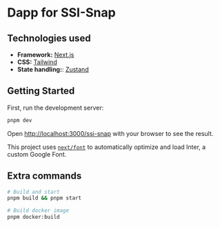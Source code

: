 # Dapp for SSI-Snap

## Technologies used

- **Framework:** [Next.js](https://nextjs.org/)
- **CSS:** [Tailwind](https://tailwindcss.com/)
- **State handling:**: [Zustand](https://github.com/pmndrs/zustand)

## Getting Started

First, run the development server:

```bash
pnpm dev
```

Open [http://localhost:3000/ssi-snap](http://localhost:3000/ssi-snap) with your browser to see the result.

This project uses [`next/font`](https://nextjs.org/docs/basic-features/font-optimization) to automatically optimize and load Inter, a custom Google Font.

## Extra commands

```sh
# Build and start
pnpm build && pnpm start

# Build docker image
pnpm docker:build
```
